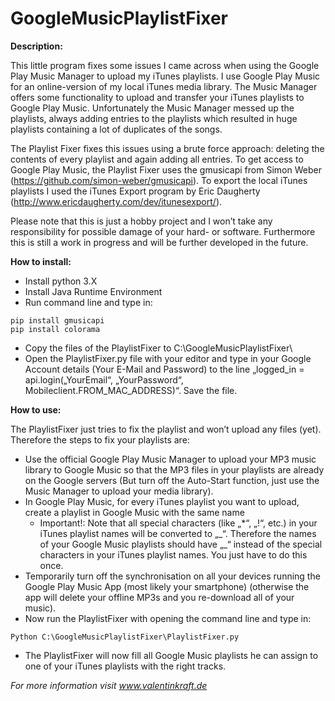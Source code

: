 # GoogleMusicPlaylistFixer

**Description:**

This little program fixes some issues I came across when using the Google Play Music Manager to upload my iTunes playlists. I use Google Play Music for an online-version of my local iTunes media library. The Music Manager offers some functionality to upload and transfer your iTunes playlists to Google Play Music. Unfortunately the Music Manager messed up the playlists, always adding entries to the playlists which resulted in huge playlists containing a lot of duplicates of the songs.

The Playlist Fixer fixes this issues using a brute force approach: deleting the contents of every playlist and again adding all entries. To get access to Google Play Music, the Playlist Fixer uses the gmusicapi from Simon Weber (https://github.com/simon-weber/gmusicapi). To export the local iTunes playlists I used the iTunes Export program by Eric Daugherty (http://www.ericdaugherty.com/dev/itunesexport/).

Please note that this is just a hobby project and I won’t take any responsibility for possible damage of your hard- or software. Furthermore this is still a work in progress and will be further developed in the future.

**How to install:**
- Install python 3.X
- Install Java Runtime Environment
- Run command line and type in:
```
pip install gmusicapi
pip install colorama
```

- Copy the files of the PlaylistFixer to C:\GoogleMusicPlaylistFixer\
- Open the PlaylistFixer.py file with your editor and type in your Google Account details (Your E-Mail and Password) to the line „logged_in = api.login(„YourEmail“, „YourPassword“, Mobileclient.FROM_MAC_ADDRESS)“. Save the file.

**How to use:**

The PlaylistFixer just tries to fix the playlist and won’t upload any files (yet). Therefore the steps to fix your playlists are:
- Use the official Google Play Music Manager to upload your MP3 music library to Google Music so that the MP3 files in your playlists are already on the Google servers (But turn off the Auto-Start function, just use the Music Manager to upload your media library).
- In Google Play Music, for every iTunes playlist you want to upload, create a playlist in Google Music with the same name
  - Important!: Note that all special characters (like „*“, „!“, etc.) in your iTunes playlist names will be converted to „\_“. Therefore the names of your Google Music playlists should have „\_“ instead of the special characters in your iTunes playlist names. You just have to do this once.
- Temporarily turn off the synchronisation on all your devices running the Google Play Music App (most likely your smartphone) (otherwise the app will delete your offline MP3s and you re-download all of your music).
- Now run the PlaylistFixer with opening the command line and type in:
```
Python C:\GoogleMusicPlaylistFixer\PlaylistFixer.py
```
- The PlaylistFixer will now fill all Google Music playlists he can assign to one of your iTunes playlists with the right tracks.

*For more information visit www.valentinkraft.de*
